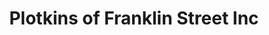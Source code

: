 ---
title: "Plotkins of Franklin Street Inc"
url: /baltimore/plotkins-of-franklin-street-inc/
shop: Reifen
---